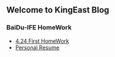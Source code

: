 ## Welcome to KingEast Blog  

### BaiDu-IFE HomeWork  

- [4.24 First HomeWork](https://colabearwd.github.io/4-24.html)
- [Personal Resume](https://colabearwd.github.io/personal-resume.html)

